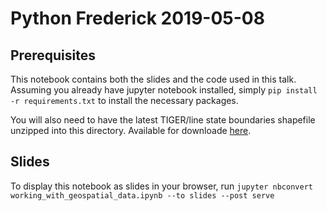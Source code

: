 # Python Frederick 2019-05-08

## Prerequisites
This notebook contains both the slides and the code used in this talk.
Assuming you already have jupyter notebook installed, simply `pip install -r requirements.txt` to install the necessary packages.

You will also need to have the latest TIGER/line state boundaries shapefile unzipped into this directory. Available for downloade [here](https://www.census.gov/cgi-bin/geo/shapefiles/index.php?year=2018&layergroup=States+%28and+equivalent%29).

## Slides
To display this notebook as slides in your browser, run `jupyter nbconvert working_with_geospatial_data.ipynb --to slides --post serve`
